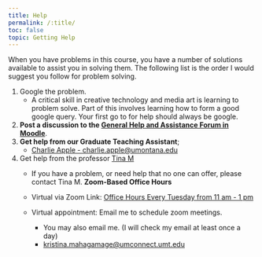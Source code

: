 ```yaml
---
title: Help
permalink: /:title/
toc: false
topic: Getting Help
---
```


When you have problems in this course, you have a number of solutions available to assist you in solving them. The following list is the order I would suggest you follow for problem solving.

1. Google the problem.
    - A critical skill in creative technology and media art is learning to problem solve. Part of this involves learning how to form a good google query. Your first go to for help should always be google.
2. **Post a discussion to the [General Help and Assistance Forum in Moodle](https://moodle.umt.edu/mod/hsuforum/view.php?id=2636636)**.
3. **Get help from our Graduate Teaching Assistant**;
	- [Charlie Apple - charlie.apple@umontana.edu](mailto:charlie.apple@umontana.edu?subject=340%20Question)
4. Get help from the professor [Tina M]({{site.baseurl}}/instructors/)
    - If you have a problem, or need help that no one can offer, please contact Tina M.
   **Zoom-Based Office Hours**
 	- Virtual via Zoom Link: [Office Hours Every Tuesday from 11 am - 1 pm](https://umontana.zoom.us/j/92101322348)
  	- Virtual appointment: Email me to schedule zoom meetings.

    	- You may also email me. (I will check my email at least once a day)
		- [kristina.mahagamage@umconnect.umt.edu](mailto:kristina.mahagamage@umconnect.umt.edu)
